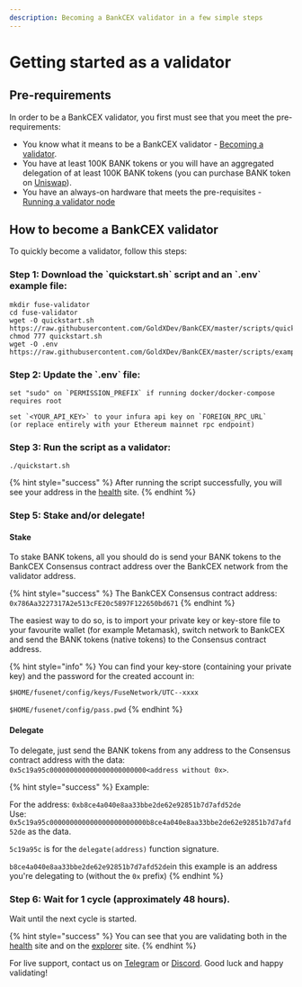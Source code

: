 ```yaml
---
description: Becoming a BankCEX validator in a few simple steps
---
```


# Getting started as a validator

## Pre-requirements

In order to be a BankCEX validator, you first must see that you meet the pre-requirements:

* You know what it means to be a BankCEX validator - [Becoming a validator](how-to-become-a-validator.md#what-it-means-to-be-a-validator).
* You have at least 100K BANK tokens or you will have an aggregated delegation of at least 100K BANK tokens \(you can purchase BANK token on [Uniswap](https://uniswap.exchange/swap/0x970b9bb2c0444f5e81e9d0efb84c8ccdcdcaf84d)\).
* You have an always-on hardware that meets the pre-requisites - [Running a validator node](run-your-own-validator.md#pre-requisites)

## How to become a BankCEX validator

To quickly become a validator, follow this steps:

### Step 1: Download the \`quickstart.sh\` script and an \`.env\` example file:

```text
mkdir fuse-validator
cd fuse-validator
wget -O quickstart.sh https://raw.githubusercontent.com/GoldXDev/BankCEX/master/scripts/quickstart.sh
chmod 777 quickstart.sh
wget -O .env https://raw.githubusercontent.com/GoldXDev/BankCEX/master/scripts/examples/.env.validator.example
```

### Step 2: Update the \`.env\` file:

```text
set "sudo" on `PERMISSION_PREFIX` if running docker/docker-compose requires root

set `<YOUR_API_KEY>` to your infura api key on `FOREIGN_RPC_URL`
(or replace entirely with your Ethereum mainnet rpc endpoint)
```

### Step 3: Run the script as a validator:

```text
./quickstart.sh
```

{% hint style="success" %}
After running the script successfully, you will see your address in the [health](https://status.bankcoin.io/) site.
{% endhint %}

### Step 5: Stake and/or delegate!

#### Stake

To stake BANK tokens, all you should do is send your BANK tokens to the BankCEX Consensus contract address over the BankCEX network from the validator address.

{% hint style="success" %}
The BankCEX Consensus contract address: `0x786Aa3227317A2e513cFE20c5897F122650bd671`
{% endhint %}

The easiest way to do so, is to import your private key or key-store file to your favourite wallet \(for example Metamask\), switch network to BankCEX and send the BANK tokens \(native tokens\) to the Consensus contract address.

{% hint style="info" %}
You can find your key-store \(containing your private key\) and the password for the created account in:

`$HOME/fusenet/config/keys/FuseNetwork/UTC--xxxx`

`$HOME/fusenet/config/pass.pwd`
{% endhint %}

#### Delegate

To delegate, just send the BANK tokens from any address to the Consensus contract address with the data: `0x5c19a95c000000000000000000000000<address without 0x>`.

{% hint style="success" %}
Example:

For the address: `0xb8ce4a040e8aa33bbe2de62e92851b7d7afd52de`  
Use: `0x5c19a95c000000000000000000000000b8ce4a040e8aa33bbe2de62e92851b7d7afd52de` as the data.

`5c19a95c` is for the `delegate(address)` function signature.

`b8ce4a040e8aa33bbe2de62e92851b7d7afd52de`in this example is an address you're delegating to \(without the `0x` prefix\)
{% endhint %}

### Step 6: Wait for 1 cycle \(approximately 48 hours\).

Wait until the next cycle is started.

{% hint style="success" %}
You can see that you are validating both in the [health](https://status.bankcoin.io/) site and on the [explorer](https://scan.bankcoin.io) site.
{% endhint %}

For live support, contact us on [Telegram](https://t.me/) or [Discord](https://discord.gg/). Good luck and happy validating!

